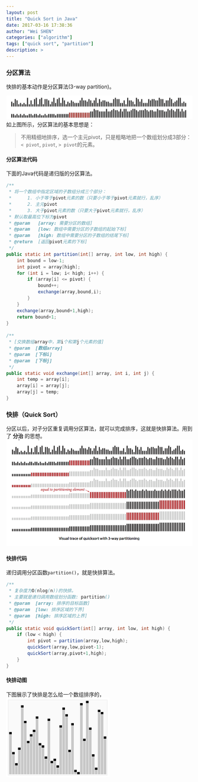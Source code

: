 ```yaml
---
layout: post
title: "Quick Sort in Java"
date: 2017-03-16 17:38:36
author: "Wei SHEN"
categories: ["algorithm"]
tags: ["quick sort", "partition"]
description: >
---
```


### 分区算法
快排的基本动作是分区算法(3-way partition)。

![3-way-partition-2](/images/quick-sort/3-way-partition-2.png)
如上图所示，分区算法的基本思想是：
> 不用精细地排序，选一个主元pivot，只是粗略地把一个数组划分成3部分：`< pivot`, `pivot`, `> pivot`的元素。

#### 分区算法代码
下面的Java代码是递归版的分区算法。
```java
/**
 * 将一个数组中指定区域的子数组分成三个部分：
 *      1. 小于等于pivot元素的数（只要小于等于pivot元素就行，乱序）
 *      2. 主元pivot
 *      3. 大于pivot元素的数（只要大于pivot元素就行，乱序）
 * 默认取最高位下标为pivot
 * @param   [array: 需要分区的数组]
 * @param   [low: 数组中需要分区的子数组的起始下标]
 * @param   [high: 数组中需要分区的子数组的结尾下标]
 * @return  [返回pivot元素的下标]
 */
public static int partition(int[] array, int low, int high) {
    int bound = low-1;
    int pivot = array[high];
    for (int i = low; i< high; i++) {
        if (array[i] <= pivot) {
            bound++;
            exchange(array,bound,i);
        }
    }
    exchange(array,bound+1,high);
    return bound+1;
}

/**
 * [交换数组array中，第i个和第j个元素的值]
 * @param  [数组array]
 * @param  [下标i]
 * @param  [下标j]
 */
public static void exchange(int[] array, int i, int j) {
    int temp = array[i];
    array[i] = array[j];
    array[j] = temp;
}
```

### 快排（Quick Sort）
分区以后，对子分区重复调用分区算法，就可以完成排序，这就是快排算法。用到了 **分治** 的思想。
![3-way-partition-1](/images/quick-sort/3-way-partition-1.png)

#### 快排代码
递归调用分区函数`partition()`，就是快排算法。
```java
/**
 * 复杂度为O(nlog(n))的快排。
 * 主要就是递归调用数组划分函数: partition()
 * @param  [array: 排序的目标函数]
 * @param  [low: 排序区域的下界]
 * @param  [high: 排序区域的上界]
 */
public static void quickSort(int[] array, int low, int high) {
    if (low < high) {
        int pivot = partition(array,low,high);
        quickSort(array,low,pivot-1);
        quickSort(array,pivot+1,high);
    }
}
```

#### 快排动图
下图展示了快排是怎么给一个数组排序的，
![quick-sort](/images/quick-sort/quick-sort.gif)
